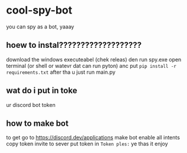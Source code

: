 # cool-spy-bot
you can spy as a bot, yaaay
## hoew to instal???????????????????
download the windows executeabel (chek releas) den run spy.exe
open terminal (or shell or watevr dat can run pyton) anc put `pip install -r requirements.txt`
after tha u just run main.py

## wat do i put in toke
ur discord bot token

## how to make bot
to get go to https://discord.dev/applications
make bot
enable all intents 
copy token
invite to sever
put token in `Token ples:`
ye thas it enjoy

